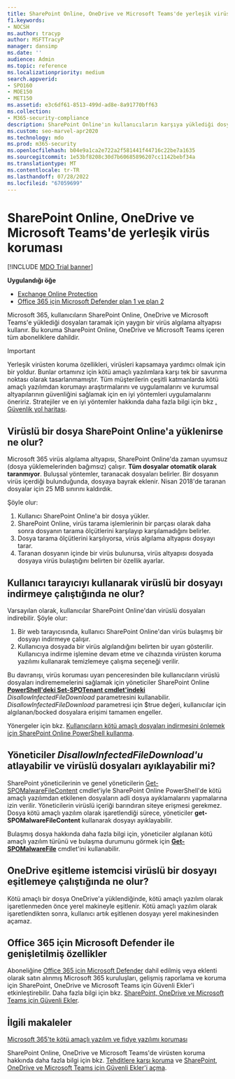 ```yaml
---
title: SharePoint Online, OneDrive ve Microsoft Teams'de yerleşik virüs koruması
f1.keywords:
- NOCSH
ms.author: tracyp
author: MSFTTracyP
manager: dansimp
ms.date: ''
audience: Admin
ms.topic: reference
ms.localizationpriority: medium
search.appverid:
- SPO160
- MOE150
- MET150
ms.assetid: e3c6df61-8513-499d-ad8e-8a91770bff63
ms.collection:
- M365-security-compliance
description: SharePoint Online'ın kullanıcıların karşıya yüklediği dosyalarda virüsleri nasıl algılayıp kullanıcıların dosyaları indirmesini veya eşitlemesini nasıl önlediği hakkında bilgi edinin.
ms.custom: seo-marvel-apr2020
ms.technology: mdo
ms.prod: m365-security
ms.openlocfilehash: b04e9a1ca2e722a2f581441f44716c22be7a1635
ms.sourcegitcommit: 1e53bf8208c30d7b60685896207cc1142bebf34a
ms.translationtype: MT
ms.contentlocale: tr-TR
ms.lasthandoff: 07/28/2022
ms.locfileid: "67059699"
---
```

# <a name="built-in-virus-protection-in-sharepoint-online-onedrive-and-microsoft-teams"></a>SharePoint Online, OneDrive ve Microsoft Teams'de yerleşik virüs koruması

[!INCLUDE [MDO Trial banner](../includes/mdo-trial-banner.md)]

**Uygulandığı öğe**
- [Exchange Online Protection](exchange-online-protection-overview.md)
- [Office 365 için Microsoft Defender plan 1 ve plan 2](defender-for-office-365.md)

Microsoft 365, kullanıcıların SharePoint Online, OneDrive ve Microsoft Teams'e yüklediği dosyaları taramak için yaygın bir virüs algılama altyapısı kullanır. Bu koruma SharePoint Online, OneDrive ve Microsoft Teams içeren tüm aboneliklere dahildir.

> [!IMPORTANT]
> Yerleşik virüsten koruma özellikleri, virüsleri kapsamaya yardımcı olmak için bir yoldur. Bunlar ortamınız için kötü amaçlı yazılımlara karşı tek bir savunma noktası olarak tasarlanmamıştır. Tüm müşterilerin çeşitli katmanlarda kötü amaçlı yazılımdan korumayı araştırmalarını ve uygulamalarını ve kurumsal altyapılarının güvenliğini sağlamak için en iyi yöntemleri uygulamalarını öneririz. Stratejiler ve en iyi yöntemler hakkında daha fazla bilgi için bkz [. Güvenlik yol haritası](security-roadmap.md).

## <a name="what-happens-if-an-infected-file-is-uploaded-to-sharepoint-online"></a>Virüslü bir dosya SharePoint Online'a yüklenirse ne olur?

Microsoft 365 virüs algılama altyapısı, SharePoint Online'da zaman uyumsuz (dosya yüklemelerinden bağımsız) çalışır. **Tüm dosyalar otomatik olarak taranmıyor**. Buluşsal yöntemler, taranacak dosyaları belirler. Bir dosyanın virüs içerdiği bulunduğunda, dosyaya bayrak eklenir. Nisan 2018'de taranan dosyalar için 25 MB sınırını kaldırdık.

Şöyle olur:

1. Kullanıcı SharePoint Online'a bir dosya yükler.
2. SharePoint Online, virüs tarama işlemlerinin bir parçası olarak daha sonra dosyanın tarama ölçütlerini karşılayıp karşılamadığını belirler.
3. Dosya tarama ölçütlerini karşılıyorsa, virüs algılama altyapısı dosyayı tarar.
4. Taranan dosyanın içinde bir virüs bulunursa, virüs altyapısı dosyada dosyaya virüs bulaştığını belirten bir özellik ayarlar.

## <a name="what-happens-when-a-user-tries-to-download-an-infected-file-by-using-the-browser"></a>Kullanıcı tarayıcıyı kullanarak virüslü bir dosyayı indirmeye çalıştığında ne olur?

Varsayılan olarak, kullanıcılar SharePoint Online'dan virüslü dosyaları indirebilir. Şöyle olur:

1. Bir web tarayıcısında, kullanıcı SharePoint Online'dan virüs bulaşmış bir dosyayı indirmeye çalışır.
2. Kullanıcıya dosyada bir virüs algılandığını belirten bir uyarı gösterilir. Kullanıcıya indirme işlemine devam etme ve cihazında virüsten koruma yazılımı kullanarak temizlemeye çalışma seçeneği verilir.

Bu davranışı, virüs koruması uyarı penceresinden bile kullanıcıların virüslü dosyaları indirememelerini sağlamak için yöneticiler SharePoint Online **[PowerShell'deki Set-SPOTenant cmdlet'indeki](/powershell/module/sharepoint-online/Set-SPOTenant)** *DisallowInfectedFileDownload* parametresini kullanabilir. *DisallowInfectedFileDownload* parametresi için $true değeri, kullanıcılar için algılanan/bocked dosyalara erişimi tamamen engeller.

Yönergeler için bkz. [Kullanıcıların kötü amaçlı dosyaları indirmesini önlemek için SharePoint Online PowerShell kullanma](turn-on-mdo-for-spo-odb-and-teams.md#step-2-recommended-use-sharepoint-online-powershell-to-prevent-users-from-downloading-malicious-files).

## <a name="can-admins-bypass-disallowinfectedfiledownload-and-extract-infected-files"></a>Yöneticiler *DisallowInfectedFileDownload'u* atlayabilir ve virüslü dosyaları ayıklayabilir mi?

SharePoint yöneticilerinin ve genel yöneticilerin [Get-SPOMalwareFileContent](/powershell/module/sharepoint-online/get-spomalwarefilecontent) cmdlet'iyle SharePoint Online PowerShell'de kötü amaçlı yazılımdan etkilenen dosyaların adli dosya ayıklamalarını yapmalarına izin verilir. Yöneticilerin virüslü içeriği barındıran siteye erişmesi gerekmez. Dosya kötü amaçlı yazılım olarak işaretlendiği sürece, yöneticiler **get-SPOMalwareFileContent** kullanarak dosyayı ayıklayabilir. 

Bulaşmış dosya hakkında daha fazla bilgi için, yöneticiler algılanan kötü amaçlı yazılım türünü ve bulaşma durumunu görmek için **[Get-SPOMalwareFile](/powershell/module/sharepoint-online/get-spomalwarefile)** cmdlet'ini kullanabilir. 

## <a name="what-happens-when-the-onedrive-sync-client-tries-to-sync-an-infected-file"></a>OneDrive eşitleme istemcisi virüslü bir dosyayı eşitlemeye çalıştığında ne olur?

Kötü amaçlı bir dosya OneDrive'a yüklendiğinde, kötü amaçlı yazılım olarak işaretlenmeden önce yerel makineyle eşitlenir. Kötü amaçlı yazılım olarak işaretlendikten sonra, kullanıcı artık eşitlenen dosyayı yerel makinesinden açamaz.

## <a name="extended-capabilities-with-microsoft-defender-for-office-365"></a>Office 365 için Microsoft Defender ile genişletilmiş özellikler

Aboneliğine [Office 365 için Microsoft Defender](defender-for-office-365.md) dahil edilmiş veya eklenti olarak satın alınmış Microsoft 365 kuruluşları, gelişmiş raporlama ve koruma için SharePoint, OneDrive ve Microsoft Teams için Güvenli Ekler'i etkinleştirebilir. Daha fazla bilgi için bkz. [SharePoint, OneDrive ve Microsoft Teams için Güvenli Ekler](mdo-for-spo-odb-and-teams.md).

## <a name="related-articles"></a>İlgili makaleler

[Microsoft 365'te kötü amaçlı yazılım ve fidye yazılımı koruması](/compliance/assurance/assurance-malware-and-ransomware-protection)

SharePoint Online, OneDrive ve Microsoft Teams'de virüsten koruma hakkında daha fazla bilgi için bkz. [Tehditlere karşı koruma](protect-against-threats.md) ve [SharePoint, OneDrive ve Microsoft Teams için Güvenli Ekler'i açma](turn-on-mdo-for-spo-odb-and-teams.md).
